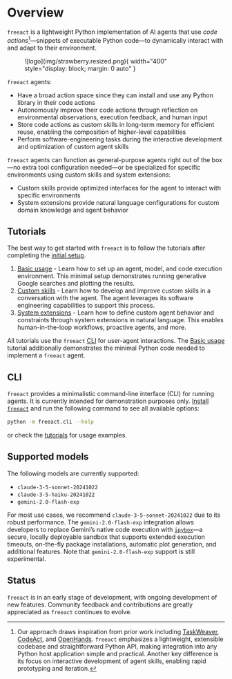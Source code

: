 # Overview

`freeact` is a lightweight Python implementation of AI agents that use *code actions*[^1]—snippets of executable Python code—to dynamically interact with and adapt to their environment. 

<figure markdown>
  ![logo](img/strawberry.resized.png){ width="400" style="display: block; margin: 0 auto" }
</figure>

`freeact` agents:

- Have a broad action space since they can install and use any Python library in their code actions
- Autonomously improve their code actions through reflection on environmental observations, execution feedback, and human input
- Store code actions as custom skills in long-term memory for efficient reuse, enabling the composition of higher-level capabilities
- Perform software-engineering tasks during the interactive development and optimization of custom agent skills

`freeact` agents can function as general-purpose agents right out of the box—no extra tool configuration needed—or be specialized for specific environments using custom skills and system extensions:

- Custom skills provide optimized interfaces for the agent to interact with specific environments
- System extensions provide natural language configurations for custom domain knowledge and agent behavior

## Tutorials

The best way to get started with `freeact` is to follow the tutorials after completing the [initial setup](tutorials/setup.md). 

1. [Basic usage](tutorials/basics.md) - Learn how to set up an agent, model, and code execution environment. This minimal setup demonstrates running generative Google searches and plotting the results.
2. [Custom skills](tutorials/skills.md) - Learn how to develop and improve custom skills in a conversation with the agent. The agent leverages its software engineering capabilities to support this process.
3. [System extensions](tutorials/extend.md) - Learn how to define custom agent behavior and constraints through system extensions in natural language. This enables human-in-the-loop workflows, proactive agents, and more.

All tutorials use the `freeact` [CLI](#cli) for user-agent interactions. The [Basic usage](tutorials/basics.md) tutorial additionally demonstrates the minimal Python code needed to implement a `freeact` agent.

## CLI

`freeact` provides a minimalistic command-line interface (CLI) for running agents. It is currently intended for demonstration purposes only. [Install `freeact`](installation.md) and run the following command to see all available options:

```bash
python -m freeact.cli --help
```

or check the [tutorials](#tutorials) for usage examples.

## Supported models

The following models are currently supported:

- `claude-3-5-sonnet-20241022`
- `claude-3-5-haiku-20241022`
- `gemini-2.0-flash-exp`

For most use cases, we recommend `claude-3-5-sonnet-20241022` due to its robust performance. The `gemini-2.0-flash-exp` integration allows developers to replace Gemini’s native code execution with [`ipybox`](https://gradion-ai.github.io/ipybox/)—a secure, locally deployable sandbox that supports extended execution timeouts, on-the-fly package installations, automatic plot generation, and additional features. Note that `gemini-2.0-flash-exp` support is still experimental.

## Status

`freeact` is in an early stage of development, with ongoing development of new features. Community feedback and contributions are greatly appreciated as `freeact` continues to evolve.

[^1]: Our approach draws inspiration from prior work including [TaskWeaver](https://arxiv.org/abs/2311.17541), [CodeAct](https://arxiv.org/abs/2402.01030), and [OpenHands](https://arxiv.org/abs/2407.16741). `freeact` emphasizes a lightweight, extensible codebase and straightforward Python API, making integration into any Python host application simple and practical. Another key difference is its focus on interactive development of agent skills, enabling rapid prototyping and iteration.

